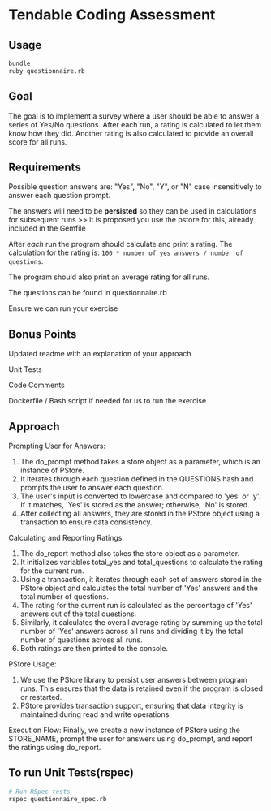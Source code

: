 # Tendable Coding Assessment

## Usage

```sh
bundle
ruby questionnaire.rb
```

## Goal

The goal is to implement a survey where a user should be able to answer a series of Yes/No questions. After each run, a rating is calculated to let them know how they did. Another rating is also calculated to provide an overall score for all runs.

## Requirements

Possible question answers are: "Yes", "No", "Y", or "N" case insensitively to answer each question prompt.

The answers will need to be **persisted** so they can be used in calculations for subsequent runs >> it is proposed you use the pstore for this, already included in the Gemfile

After _each_ run the program should calculate and print a rating. The calculation for the rating is: `100 * number of yes answers / number of questions`.

The program should also print an average rating for all runs.

The questions can be found in questionnaire.rb

Ensure we can run your exercise

## Bonus Points

Updated readme with an explanation of your approach

Unit Tests

Code Comments

Dockerfile / Bash script if needed for us to run the exercise


## Approach

Prompting User for Answers:

1. The do_prompt method takes a store object as a parameter, which is an instance of PStore.
2. It iterates through each question defined in the QUESTIONS hash and prompts the user to answer each question.
3. The user's input is converted to lowercase and compared to 'yes' or 'y'. If it matches, 'Yes' is stored as the answer; otherwise, 'No' is stored.
4. After collecting all answers, they are stored in the PStore object using a transaction to ensure data consistency.

Calculating and Reporting Ratings:

1. The do_report method also takes the store object as a parameter.
2. It initializes variables total_yes and total_questions to calculate the rating for the current run.
3. Using a transaction, it iterates through each set of answers stored in the PStore object and calculates the total number of 'Yes' answers and the total number of questions.
4. The rating for the current run is calculated as the percentage of 'Yes' answers out of the total questions.
5. Similarly, it calculates the overall average rating by summing up the total number of 'Yes' answers across all runs and dividing it by the total number of  questions across all runs.
6. Both ratings are then printed to the console.

PStore Usage:

1. We use the PStore library to persist user answers between program runs. This ensures that the data is retained even if the program is closed or restarted.
2. PStore provides transaction support, ensuring that data integrity is maintained during read and write operations.

Execution Flow:
Finally, we create a new instance of PStore using the STORE_NAME, prompt the user for answers using do_prompt, and report the ratings using do_report.


## To run Unit Tests(rspec) 

```bash
# Run RSpec tests
rspec questionnaire_spec.rb
